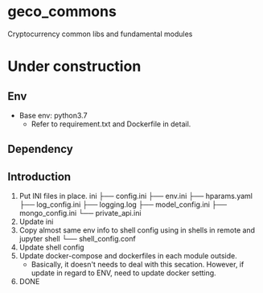 # geco_commons
Cryptocurrency common libs and fundamental modules

# Under construction

## Env 
- Base env: python3.7
  -  Refer to requirement.txt and Dockerfile in detail.

## Dependency


## Introduction
1. Put INI files in place.
ini
├── config.ini
├── env.ini
├── hparams.yaml
├── log_config.ini
├── logging.log
├── model_config.ini
├── mongo_config.ini
└── private_api.ini
2. Update ini
3. Copy almost same env info to shell config using in shells in remote and jupyter
shell
└── shell_config.conf
4. Update shell config
5. Update docker-compose and dockerfiles in each module outside.
   - Basically, it doesn't needs to deal  with this secation.  However, if update in regard to ENV, need to update docker setting.
6. DONE

